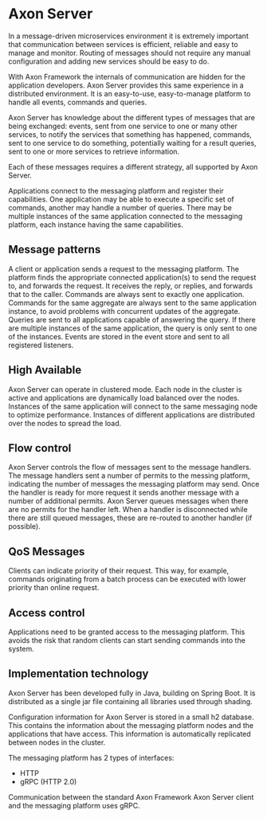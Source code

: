 # Axon Server

In a message-driven microservices environment it is extremely important that communication between services is efficient, reliable and easy to manage and monitor. Routing of messages should not require any manual configuration and adding new services should be easy to do.

With Axon Framework the internals of communication are hidden for the application developers. Axon Server provides this same experience in a distributed environment. It is an easy-to-use, easy-to-manage platform to handle all events, commands and queries.

Axon Server has knowledge about the different types of messages that are being exchanged: events, sent from one service to one or many other services, to notify the services that something has happened, commands, sent to one service to do something, potentially waiting for a result queries, sent to one or more services to retrieve information.

Each of these messages requires a different strategy, all supported by Axon Server.

Applications connect to the messaging platform and register their capabilities. One application may be able to execute a specific set of commands, another may handle a number of queries. There may be multiple instances of the same application connected to the messaging platform, each instance having the same capabilities.

## Message patterns

A client or application sends a request to the messaging platform. The platform finds the appropriate connected application\(s\) to send the request to, and forwards the request. It receives the reply, or replies, and forwards that to the caller. Commands are always sent to exactly one application. Commands for the same aggregate are always sent to the same application instance, to avoid problems with concurrent updates of the aggregate. Queries are sent to all applications capable of answering the query. If there are multiple instances of the same application, the query is only sent to one of the instances. Events are stored in the event store and sent to all registered listeners.

## High Available

Axon Server can operate in clustered mode. Each node in the cluster is active and applications are dynamically load balanced over the nodes. Instances of the same application will connect to the same messaging node to optimize performance. Instances of different applications are distributed over the nodes to spread the load.

## Flow control

Axon Server controls the flow of messages sent to the message handlers. The message handlers sent a number of permits to the messing platform, indicating the number of messages the messaging platform may send. Once the handler is ready for more request it sends another message with a number of additional permits. Axon Server queues messages when there are no permits for the handler left. When a handler is disconnected while there are still queued messages, these are re-routed to another handler \(if possible\).

## QoS Messages

Clients can indicate priority of their request. This way, for example, commands originating from a batch process can be executed with lower priority than online request.

## Access control

Applications need to be granted access to the messaging platform. This avoids the risk that random clients can start sending commands into the system.

## Implementation technology

Axon Server has been developed fully in Java, building on Spring Boot. It is distributed as a single jar file containing all libraries used through shading.

Configuration information for Axon Server is stored in a small h2 database. This contains the information about the messaging platform nodes and the applications that have access. This information is automatically replicated between nodes in the cluster.

The messaging platform has 2 types of interfaces:

* HTTP
* gRPC \(HTTP 2.0\)

Communication between the standard Axon Framework Axon Server client and the messaging platform uses gRPC.

